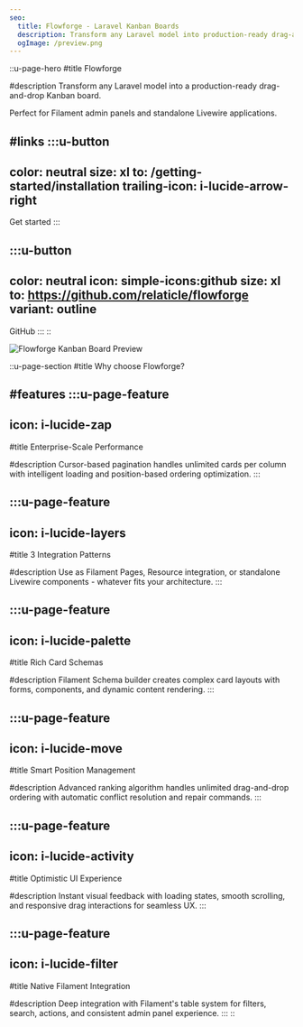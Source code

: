 ```yaml
---
seo:
  title: Flowforge - Laravel Kanban Boards
  description: Transform any Laravel model into production-ready drag-and-drop Kanban boards. Works with Filament admin panels and standalone Livewire applications.
  ogImage: /preview.png
---
```


::u-page-hero
#title
Flowforge

#description
Transform any Laravel model into a production-ready drag-and-drop Kanban board.

Perfect for Filament admin panels and standalone Livewire applications.

#links
  :::u-button
  ---
  color: neutral
  size: xl
  to: /getting-started/installation
  trailing-icon: i-lucide-arrow-right
  ---
  Get started
  :::

  :::u-button
  ---
  color: neutral
  icon: simple-icons:github
  size: xl
  to: https://github.com/relaticle/flowforge
  variant: outline
  ---
  GitHub
  :::
::

<div class="text-center">
  <img src="/preview.png" alt="Flowforge Kanban Board Preview" class="mx-auto max-w-full h-auto rounded-lg shadow-lg" />
</div>

::u-page-section
#title
Why choose Flowforge?

#features
  :::u-page-feature
  ---
  icon: i-lucide-zap
  ---
  #title
  Enterprise-Scale Performance
  
  #description
  Cursor-based pagination handles unlimited cards per column with intelligent loading and position-based ordering optimization.
  :::

  :::u-page-feature
  ---
  icon: i-lucide-layers
  ---
  #title
  3 Integration Patterns
  
  #description
  Use as Filament Pages, Resource integration, or standalone Livewire components - whatever fits your architecture.
  :::

  :::u-page-feature
  ---
  icon: i-lucide-palette
  ---
  #title
  Rich Card Schemas
  
  #description
  Filament Schema builder creates complex card layouts with forms, components, and dynamic content rendering.
  :::

  :::u-page-feature
  ---
  icon: i-lucide-move
  ---
  #title
  Smart Position Management
  
  #description
  Advanced ranking algorithm handles unlimited drag-and-drop ordering with automatic conflict resolution and repair commands.
  :::

  :::u-page-feature
  ---
  icon: i-lucide-activity
  ---
  #title
  Optimistic UI Experience
  
  #description
  Instant visual feedback with loading states, smooth scrolling, and responsive drag interactions for seamless UX.
  :::

  :::u-page-feature
  ---
  icon: i-lucide-filter
  ---
  #title
  Native Filament Integration
  
  #description
  Deep integration with Filament's table system for filters, search, actions, and consistent admin panel experience.
  :::
::
